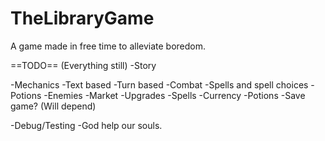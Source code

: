 # TheLibraryGame
A game made in free time to alleviate boredom.

==TODO== (Everything still)
-Story

-Mechanics
  -Text based
  -Turn based
  -Combat
    -Spells and spell choices
    -Potions
    -Enemies
  -Market
    -Upgrades
    -Spells
    -Currency
    -Potions
  -Save game? (Will depend)
  
-Debug/Testing
  -God help our souls.

